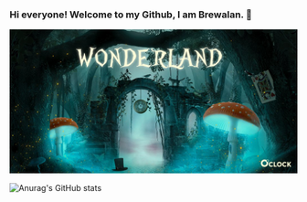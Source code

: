 
### Hi everyone! Welcome to my Github, I am Brewalan. 👋

![Cover](https://github.com/Brewalan74/Brewalan74/blob/master/img/Wonderland.jpeg)

![Anurag's GitHub stats](https://github-readme-stats.vercel.app/api?username=anuraghazra&theme=midnight-purple&show_icons=true)

<!--
**Brewalan74/Brewalan74** is a ✨ _special_ ✨ repository because its `README.md` (this file) appears on your GitHub profile.

Here are some ideas to get you started:

- 🔭 I’m currently working on ...
- 🌱 I’m currently learning ...
- 👯 I’m looking to collaborate on ...
- 🤔 I’m looking for help with ...
- 💬 Ask me about ...
- 📫 How to reach me: ...
- 😄 Pronouns: ...
- ⚡ Fun fact: ...
-->


